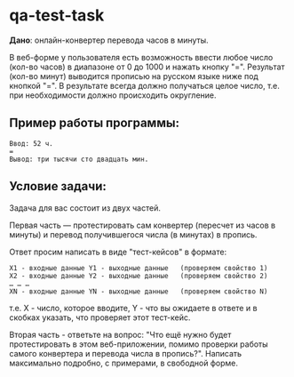 # qa-test-task
**Дано**: онлайн-конвертер перевода часов в минуты.

В веб-форме у пользователя есть возможность ввести любое число (кол-во часов) в диапазоне от 0 до 1000 и нажать кнопку "=".  Результат (кол-во минут) выводится прописью на русском языке ниже под кнопкой "=". В результате всегда должно получаться целое число, т.е. при необходимости должно происходить округление.

## Пример работы программы:
```
Ввод: 52 ч.
=
Вывод: три тысячи сто двадцать мин.
```

## Условие задачи:
Задача для вас состоит из двух частей.

Первая часть — протестировать сам конвертер (пересчет из часов в минуты) и перевод получившегося числа (в минутах) в пропись.

Ответ просим написать в виде "тест-кейсов" в формате:
```
X1 - входные данные Y1 - выходные данные   (проверяем свойство 1)
X2 - входные данные Y2 - выходные данные   (проверяем свойство 2)
… … …
XN - входные данные YN - выходные данные   (проверяем свойство N)
```
т.е. X - число, которое вводите, Y - что вы ожидаете в ответе и в скобках указать, что проверяет этот тест-кейс.

Вторая часть - ответьте на вопрос: "Что ещё нужно будет протестировать в этом веб-приложении, помимо проверки работы самого конвертера и перевода числа в пропись?". Написать максимально подробно, с примерами, в свободной форме.
